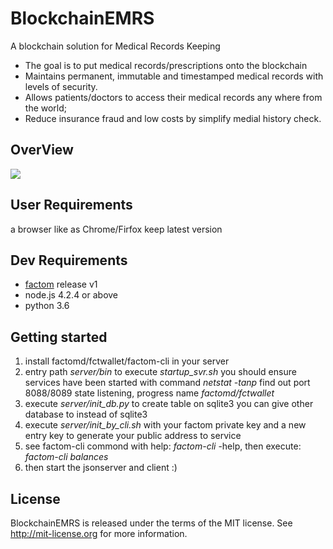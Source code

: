 # BlockchainEMRS
A blockchain solution for Medical Records Keeping


- The goal is to put medical records/prescriptions onto the blockchain
- Maintains permanent, immutable and timestamped medical records with levels of security.
- Allows patients/doctors to access their medical records any where from the world;
- Reduce insurance fraud and low costs by simplify medial history check.

## OverView

![](http://images2015.cnblogs.com/blog/554579/201601/554579-20160110092544075-2033874255.png)

## User Requirements
a browser like as Chrome/Firfox keep latest version

## Dev Requirements
- [factom](http://factom.org/howto.html "factom") release v1
- node.js 4.2.4 or above
- python 3.6

## Getting started
1. install factomd/fctwallet/factom-cli in your server
1. entry path *server/bin* to execute *startup_svr.sh*
you should ensure services have been started with command *netstat -tanp*
find out port 8088/8089 state listening, progress name *factomd/fctwallet*
1.  execute *server/init_db.py* to create table on sqlite3
you can give other database to instead of sqlite3
1.  execute *server/init_by_cli.sh* with your factom private key and a new entry key
to generate your public address to service
1. see factom-cli commond with help: *factom-cli* -help, then execute:
*factom-cli balances*
1. then start the jsonserver and client :)

## License
BlockchainEMRS is released under the terms of the MIT license. See http://mit-license.org for more information.
